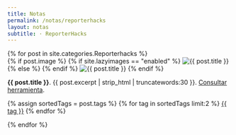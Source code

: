```yaml
---
title: Notas
permalink: /notas/reporterhacks
layout: notas
subtitle: · ReporterHacks
---
```

<div class="row my-3">
{% for post in site.categories.Reporterhacks %}

<div class="col-sm-6 col-md-6 col-lg-4">
	<div class="card mb-4 shadow-sm">
     {% if post.image %} 
     {% if site.lazyimages == "enabled" %}
	<img class="img-fluid lazyimg" src="{{ post.image }}" alt="{{ post.title }}">
	  {% else %}
      {% endif %}
	<img class="img-fluid" src="{{ post.image }}" alt="{{ post.title }}">
      {% endif %}
    <div class="card-body">
		<p class="card-text"><strong>{{ post.title }}</strong>. {{ post.excerpt | strip_html | truncatewords:30 }}. <a class="text-decoration-none" href="{{ post.enlace }}"> Consultar herramienta</a>.</p>
              <div class="d-flex justify-content-start align-items-center">
              	{% assign sortedTags = post.tags %}
                {% for tag in sortedTags limit:2 %}
				<a class="btn btn-light btn-sm mb-1 mr-1" href="{{site.baseurl}}/notas/reporterhacks#{{ tag | replace: " ","-" }}">{{ tag }}</a>
                 {% endfor %}
              </div>
     </div>
	</div>
</div>

{% endfor %}
</div>
